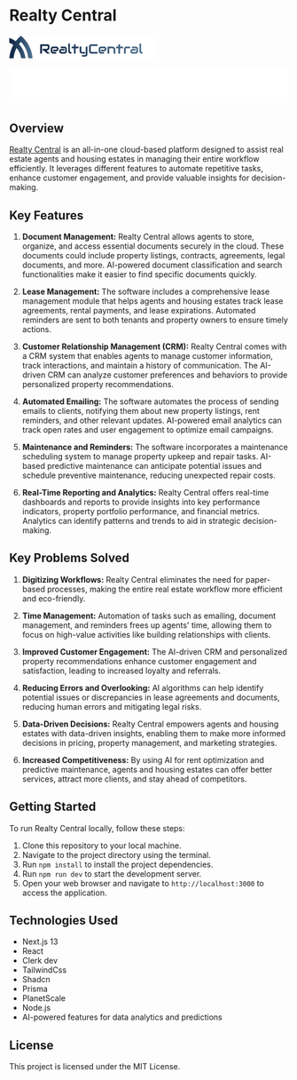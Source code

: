 # Realty Central

![Realty Central Logo](public/assets/images/logo.png)

![Realty Central Logo](public/assets/images/white-logo.png)

## Overview
[Realty Central]('https://www.realtycentral.co/') is an all-in-one cloud-based platform designed to assist real estate agents and housing estates in managing their entire workflow efficiently. It leverages different features to automate repetitive tasks, enhance customer engagement, and provide valuable insights for decision-making.

## Key Features

1. **Document Management:** Realty Central allows agents to store, organize, and access essential documents securely in the cloud. These documents could include property listings, contracts, agreements, legal documents, and more. AI-powered document classification and search functionalities make it easier to find specific documents quickly.

2. **Lease Management:** The software includes a comprehensive lease management module that helps agents and housing estates track lease agreements, rental payments, and lease expirations. Automated reminders are sent to both tenants and property owners to ensure timely actions.

3. **Customer Relationship Management (CRM):** Realty Central comes with a CRM system that enables agents to manage customer information, track interactions, and maintain a history of communication. The AI-driven CRM can analyze customer preferences and behaviors to provide personalized property recommendations.

4. **Automated Emailing:** The software automates the process of sending emails to clients, notifying them about new property listings, rent reminders, and other relevant updates. AI-powered email analytics can track open rates and user engagement to optimize email campaigns.

5. **Maintenance and Reminders:** The software incorporates a maintenance scheduling system to manage property upkeep and repair tasks. AI-based predictive maintenance can anticipate potential issues and schedule preventive maintenance, reducing unexpected repair costs.

6. **Real-Time Reporting and Analytics:** Realty Central offers real-time dashboards and reports to provide insights into key performance indicators, property portfolio performance, and financial metrics. Analytics can identify patterns and trends to aid in strategic decision-making.

## Key Problems Solved

1. **Digitizing Workflows:** Realty Central eliminates the need for paper-based processes, making the entire real estate workflow more efficient and eco-friendly.

2. **Time Management:** Automation of tasks such as emailing, document management, and reminders frees up agents' time, allowing them to focus on high-value activities like building relationships with clients.

3. **Improved Customer Engagement:** The AI-driven CRM and personalized property recommendations enhance customer engagement and satisfaction, leading to increased loyalty and referrals.

4. **Reducing Errors and Overlooking:** AI algorithms can help identify potential issues or discrepancies in lease agreements and documents, reducing human errors and mitigating legal risks.

5. **Data-Driven Decisions:** Realty Central empowers agents and housing estates with data-driven insights, enabling them to make more informed decisions in pricing, property management, and marketing strategies.

6. **Increased Competitiveness:** By using AI for rent optimization and predictive maintenance, agents and housing estates can offer better services, attract more clients, and stay ahead of competitors.

## Getting Started

To run Realty Central locally, follow these steps:

1. Clone this repository to your local machine.
2. Navigate to the project directory using the terminal.
3. Run `npm install` to install the project dependencies.
4. Run `npm run dev` to start the development server.
5. Open your web browser and navigate to `http://localhost:3000` to access the application.

## Technologies Used

- Next.js 13
- React
- Clerk dev
- TailwindCss
- Shadcn
- Prisma
- PlanetScale
- Node.js
- AI-powered features for data analytics and predictions

## License

This project is licensed under the MIT License. 
